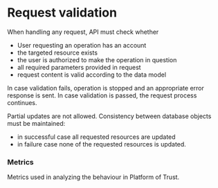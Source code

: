 # Request validation

When handling any request, API must check whether

* User requesting an operation has an account
* the targeted resource exists
* the user is authorized to make the operation in question
* all required parameters provided in request
* request content is valid according to the data model

In case validation fails, operation is stopped and an appropriate error response is sent. In case validation is passed, the request process continues.

Partial updates are not allowed. Consistency between database objects must be maintained:

* in successful case all requested resources are updated
* in failure case none of the requested resources is updated.

### Metrics

Metrics used in analyzing the behaviour in Platform of Trust. 

